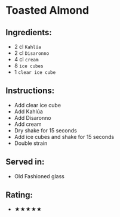 # Toasted Almond

## Ingredients:
- 2 cl `Kahlúa`
- 2 cl `Disaronno`
- 4 cl `cream`
- 8 `ice cubes`
- 1 `clear ice cube`

## Instructions:
- Add clear ice cube
- Add Kahlúa
- Add Disaronno
- Add cream
- Dry shake for 15 seconds
- Add ice cubes and shake for 15 seconds
- Double strain

## Served in:
- Old Fashioned glass

## Rating:
- ★★★★★